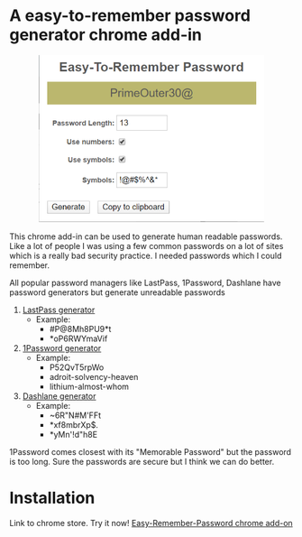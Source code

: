 # A easy-to-remember password generator chrome add-in

<div style="text-align:center"><img width="400" src="images/readme_image1.png?raw=true"/></div>

This chrome add-in can be used to generate human readable passwords. Like a lot of people I was using a few common passwords on a lot of sites which is a really bad security practice. I needed passwords which I could remember.

All popular password managers like LastPass, 1Password, Dashlane have password generators but generate unreadable passwords

 1. [LastPass generator](https://www.lastpass.com/password-generator)
	 - Example: 
		 - #P@8Mh8PU9*t
		 - *oP6RWYmaVif  	
 2. [1Password generator](https://1password.com/password-generator/)
	 - Example:
		 - P52QvT5rpWo
		 - adroit-solvency-heaven 
		 - lithium-almost-whom
 3. [Dashlane generator](https://www.dashlane.com/features/password-generator)
	 - Example:
		 - ~6R"N#M'FFt 
		 - *xf8mbrXp$.
		 - *yMn'!d"h8E

1Password comes closest with its "Memorable Password" but the password is too long. Sure the passwords are secure but I think we can do better. 

# Installation
Link to chrome store. Try it now!
<a href="https://chrome.google.com/webstore/detail/easy-to-remember-password/ghjkkmcnhfbkboghadcdemdkapnfiddp?hl=en" target="_blank">Easy-Remember-Password chrome add-on</a>

<!--stackedit_data:
eyJoaXN0b3J5IjpbLTEyNjAxMzgwNDYsMTAzMDMzNjc3MywtMT
QwNjEwODg5OCwxMjE5MzIwMTk4LC0xODIwMzk5LDEwODU1ODA4
MjcsMjA3MTE5NTEwNiw4OTMzMjgxMTUsMTg1MDY5NDA5OCwtMz
gxNzgyOTkwLDE5MTk4NTk3NTMsLTIwOTM2NDQ0NThdfQ==
-->
